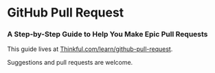 # GitHub Pull Request
### A Step-by-Step Guide to Help You Make Epic Pull Requests

This guide lives at [Thinkful.com/learn/github-pull-request](http://www.thinkful.com/learn/github-pull-request-tutorial/).

Suggestions and pull requests are welcome.
